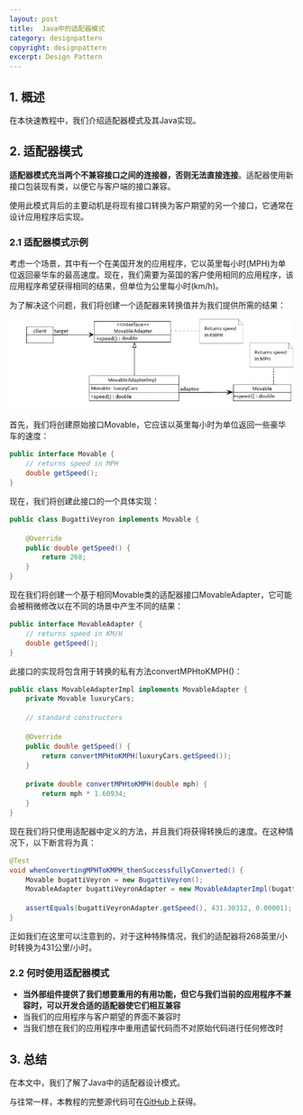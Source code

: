 ```yaml
---
layout: post
title:  Java中的适配器模式
category: designpattern
copyright: designpattern
excerpt: Design Pattern
---
```


## 1. 概述

在本快速教程中，我们介绍适配器模式及其Java实现。

## 2. 适配器模式

**适配器模式充当两个不兼容接口之间的连接器，否则无法直接连接**。适配器使用新接口包装现有类，以便它与客户端的接口兼容。

使用此模式背后的主要动机是将现有接口转换为客户期望的另一个接口，它通常在设计应用程序后实现。

### 2.1 适配器模式示例

考虑一个场景，其中有一个在美国开发的应用程序，它以英里每小时(MPH)为单位返回豪华车的最高速度。现在，我们需要为英国的客户使用相同的应用程序，该应用程序希望获得相同的结果，但单位为公里每小时(km/h)。

为了解决这个问题，我们将创建一个适配器来转换值并为我们提供所需的结果：

![](/assets/images/2023/designpattern/javaadapterpattern01.png)

首先，我们将创建原始接口Movable，它应该以英里每小时为单位返回一些豪华车的速度：

```java
public interface Movable {
    // returns speed in MPH 
    double getSpeed();
}
```

现在，我们将创建此接口的一个具体实现：

```java
public class BugattiVeyron implements Movable {

    @Override
    public double getSpeed() {
        return 268;
    }
}
```

现在我们将创建一个基于相同Movable类的适配器接口MovableAdapter，它可能会被稍微修改以在不同的场景中产生不同的结果：

```java
public interface MovableAdapter {
    // returns speed in KM/H 
    double getSpeed();
}
```

此接口的实现将包含用于转换的私有方法convertMPHtoKMPH()：

```java
public class MovableAdapterImpl implements MovableAdapter {
    private Movable luxuryCars;

    // standard constructors

    @Override
    public double getSpeed() {
        return convertMPHtoKMPH(luxuryCars.getSpeed());
    }

    private double convertMPHtoKMPH(double mph) {
        return mph * 1.60934;
    }
}
```

现在我们将只使用适配器中定义的方法，并且我们将获得转换后的速度。在这种情况下，以下断言将为真：

```java
@Test
void whenConvertingMPHToKMPH_thenSuccessfullyConverted() {
    Movable bugattiVeyron = new BugattiVeyron();
    MovableAdapter bugattiVeyronAdapter = new MovableAdapterImpl(bugattiVeyron);
 
    assertEquals(bugattiVeyronAdapter.getSpeed(), 431.30312, 0.00001);
}
```

正如我们在这里可以注意到的，对于这种特殊情况，我们的适配器将268英里/小时转换为431公里/小时。

### 2.2 何时使用适配器模式

-   **当外部组件提供了我们想要重用的有用功能，但它与我们当前的应用程序不兼容时，可以开发合适的适配器使它们相互兼容**
-   当我们的应用程序与客户期望的界面不兼容时
-   当我们想在我们的应用程序中重用遗留代码而不对原始代码进行任何修改时

## 3. 总结

在本文中，我们了解了Java中的适配器设计模式。

与往常一样，本教程的完整源代码可在[GitHub](https://github.com/tuyucheng7/taketoday-tutorial4j/tree/master/design-patterns-modules)上获得。